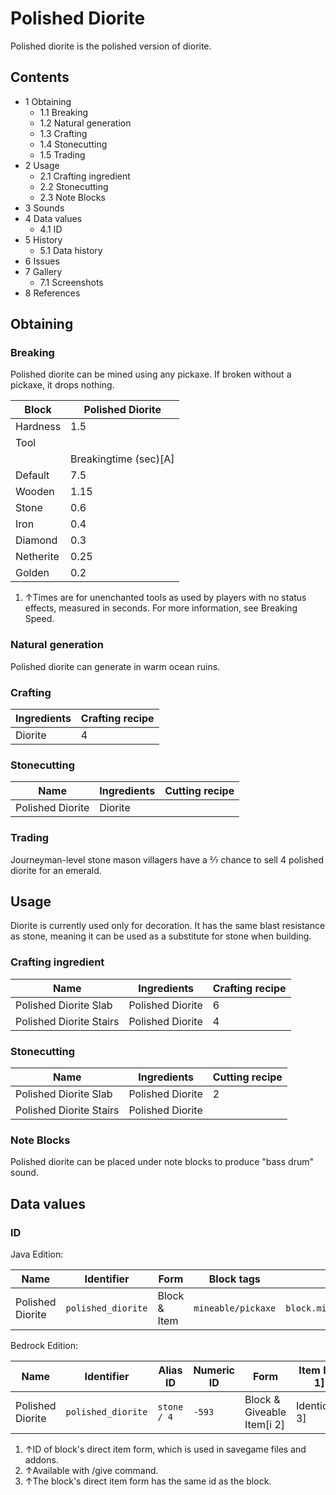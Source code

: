 # Polished Diorite
Polished diorite is the polished version of diorite.

## Contents
- 1 Obtaining
	- 1.1 Breaking
	- 1.2 Natural generation
	- 1.3 Crafting
	- 1.4 Stonecutting
	- 1.5 Trading
- 2 Usage
	- 2.1 Crafting ingredient
	- 2.2 Stonecutting
	- 2.3 Note Blocks
- 3 Sounds
- 4 Data values
	- 4.1 ID
- 5 History
	- 5.1 Data history
- 6 Issues
- 7 Gallery
	- 7.1 Screenshots
- 8 References

## Obtaining
### Breaking
Polished diorite can be mined using any pickaxe. If broken without a pickaxe, it drops nothing.

| Block     | Polished Diorite      |
|-----------|-----------------------|
| Hardness  | 1.5                   |
| Tool      |                       |
|           | Breakingtime (sec)[A] |
| Default   | 7.5                   |
| Wooden    | 1.15                  |
| Stone     | 0.6                   |
| Iron      | 0.4                   |
| Diamond   | 0.3                   |
| Netherite | 0.25                  |
| Golden    | 0.2                   |

1. ↑Times are for unenchanted tools as used by players with no status effects, measured in seconds. For more information, see Breaking Speed.

### Natural generation
Polished diorite can generate in warm ocean ruins.

### Crafting
| Ingredients | Crafting recipe |
|-------------|-----------------|
| Diorite     | 4               |

### Stonecutting
| Name             | Ingredients | Cutting recipe |
|------------------|-------------|----------------|
| Polished Diorite | Diorite     |                |

### Trading
Journeyman-level stone mason villagers have a 2⁄7 chance to sell 4 polished diorite for an emerald.

## Usage
Diorite is currently used only for decoration. It has the same blast resistance as stone, meaning it can be used as a substitute for stone when building.

### Crafting ingredient
| Name                    | Ingredients      | Crafting recipe |
|-------------------------|------------------|-----------------|
| Polished Diorite Slab   | Polished Diorite | 6               |
| Polished Diorite Stairs | Polished Diorite | 4               |

### Stonecutting
| Name                    | Ingredients      | Cutting recipe |
|-------------------------|------------------|----------------|
| Polished Diorite Slab   | Polished Diorite | 2              |
| Polished Diorite Stairs | Polished Diorite |                |

### Note Blocks
Polished diorite can be placed under note blocks to produce "bass drum" sound.

## Data values
### ID
Java Edition:

| Name             | Identifier         | Form         | Block tags         | Translation key                    |
|------------------|--------------------|--------------|--------------------|------------------------------------|
| Polished Diorite | `polished_diorite` | Block & Item | `mineable/pickaxe` | `block.minecraft.polished_diorite` |

Bedrock Edition:

| Name             | Identifier         | Alias ID    | Numeric ID | Form                       | Item ID[i 1]   | Translation key                 |
|------------------|--------------------|-------------|------------|----------------------------|----------------|---------------------------------|
| Polished Diorite | `polished_diorite` | `stone / 4` | `-593`     | Block & Giveable Item[i 2] | Identical[i 3] | `tile.stone.dioriteSmooth.name` |

1. ↑ID of block's direct item form, which is used in savegame files and addons.
2. ↑Available with /give command.
3. ↑The block's direct item form has the same id as the block.

